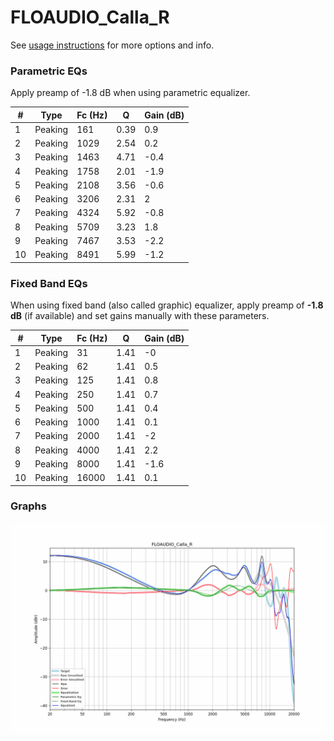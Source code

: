 # FLOAUDIO_Calla_R
See [usage instructions](https://github.com/jaakkopasanen/AutoEq#usage) for more options and info.

### Parametric EQs
Apply preamp of -1.8 dB when using parametric equalizer.

|   # | Type    |   Fc (Hz) |    Q |   Gain (dB) |
|-----|---------|-----------|------|-------------|
|   1 | Peaking |       161 | 0.39 |         0.9 |
|   2 | Peaking |      1029 | 2.54 |         0.2 |
|   3 | Peaking |      1463 | 4.71 |        -0.4 |
|   4 | Peaking |      1758 | 2.01 |        -1.9 |
|   5 | Peaking |      2108 | 3.56 |        -0.6 |
|   6 | Peaking |      3206 | 2.31 |         2   |
|   7 | Peaking |      4324 | 5.92 |        -0.8 |
|   8 | Peaking |      5709 | 3.23 |         1.8 |
|   9 | Peaking |      7467 | 3.53 |        -2.2 |
|  10 | Peaking |      8491 | 5.99 |        -1.2 |

### Fixed Band EQs
When using fixed band (also called graphic) equalizer, apply preamp of **-1.8 dB** (if available) and set gains manually with these parameters.

|   # | Type    |   Fc (Hz) |    Q |   Gain (dB) |
|-----|---------|-----------|------|-------------|
|   1 | Peaking |        31 | 1.41 |        -0   |
|   2 | Peaking |        62 | 1.41 |         0.5 |
|   3 | Peaking |       125 | 1.41 |         0.8 |
|   4 | Peaking |       250 | 1.41 |         0.7 |
|   5 | Peaking |       500 | 1.41 |         0.4 |
|   6 | Peaking |      1000 | 1.41 |         0.1 |
|   7 | Peaking |      2000 | 1.41 |        -2   |
|   8 | Peaking |      4000 | 1.41 |         2.2 |
|   9 | Peaking |      8000 | 1.41 |        -1.6 |
|  10 | Peaking |     16000 | 1.41 |         0.1 |

### Graphs
![](./FLOAUDIO_Calla_R.png)
